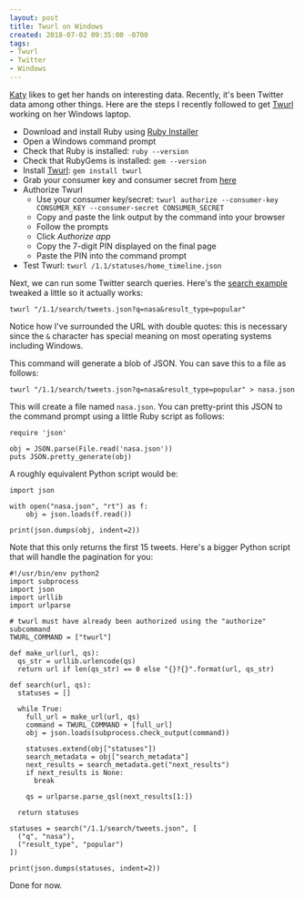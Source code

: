 ```yaml
---
layout: post
title: Twurl on Windows
created: 2018-07-02 09:35:00 -0700
tags:
- Twurl
- Twitter
- Windows
---
```

[Katy][bigredabacus] likes to get her hands on interesting data. Recently, it's been Twitter data among other things. Here are the steps I recently followed to get [Twurl][twurl] working on her Windows laptop.

* Download and install Ruby using [Ruby Installer][ruby-installer]
* Open a Windows command prompt
* Check that Ruby is installed: `ruby --version`
* Check that RubyGems is installed: `gem --version`
* Install [Twurl][twurl]: `gem install twurl`
* Grab your consumer key and consumer secret from [here][twitter-api-keys]
* Authorize Twurl
  * Use your consumer key/secret: `twurl authorize --consumer-key CONSUMER_KEY --consumer-secret CONSUMER_SECRET`
  * Copy and paste the link output by the command into your browser
  * Follow the prompts
  * Click _Authorize app_
  * Copy the 7-digit PIN displayed on the final page
  * Paste the PIN into the command prompt
* Test Twurl: `twurl /1.1/statuses/home_timeline.json`

Next, we can run some Twitter search queries. Here's the [search example][search-example] tweaked a little so it actually works:

```
twurl "/1.1/search/tweets.json?q=nasa&result_type=popular"
```

Notice how I've surrounded the URL with double quotes: this is necessary since the `&` character has special meaning on most operating systems including Windows.

This command will generate a blob of JSON. You can save this to a file as follows:

```
twurl "/1.1/search/tweets.json?q=nasa&result_type=popular" > nasa.json
```

This will create a file named `nasa.json`. You can pretty-print this JSON to the command prompt using a little Ruby script as follows:

```
require 'json'

obj = JSON.parse(File.read('nasa.json'))
puts JSON.pretty_generate(obj)
```

A roughly equivalent Python script would be:

```
import json

with open("nasa.json", "rt") as f:
    obj = json.loads(f.read())

print(json.dumps(obj, indent=2))
```

Note that this only returns the first 15 tweets. Here's a bigger Python script that will handle the pagination for you:

```
#!/usr/bin/env python2
import subprocess
import json
import urllib
import urlparse

# twurl must have already been authorized using the "authorize" subcommand
TWURL_COMMAND = ["twurl"]

def make_url(url, qs):
  qs_str = urllib.urlencode(qs)
  return url if len(qs_str) == 0 else "{}?{}".format(url, qs_str)

def search(url, qs):
  statuses = []

  while True:
    full_url = make_url(url, qs)
    command = TWURL_COMMAND + [full_url]
    obj = json.loads(subprocess.check_output(command))

    statuses.extend(obj["statuses"])
    search_metadata = obj["search_metadata"]
    next_results = search_metadata.get("next_results")
    if next_results is None:
      break

    qs = urlparse.parse_qsl(next_results[1:])

  return statuses

statuses = search("/1.1/search/tweets.json", [
  ("q", "nasa"),
  ("result_type", "popular")
])

print(json.dumps(statuses, indent=2))
```

Done for now.

[bigredabacus]: https://bigredabacus.com/
[ruby-installer]: https://github.com/oneclick/rubyinstaller2/releases/download/rubyinstaller-2.4.4-2/rubyinstaller-devkit-2.4.4-2-x64.exe
[search-example]: https://developer.twitter.com/en/docs/tweets/search/api-reference/get-search-tweets.html
[twitter-api-keys]: https://apps.twitter.com/app/15428470/keys
[twurl]: https://github.com/twitter/twurl

